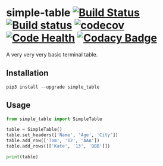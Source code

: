 # simple-table [![Build Status](https://travis-ci.org/Frederick-S/simple-table.svg?branch=master)](https://travis-ci.org/Frederick-S/simple-table) [![Build status](https://ci.appveyor.com/api/projects/status/pckdlfb6o7w9canp?svg=true)](https://ci.appveyor.com/project/Frederick-S/simple-table) [![codecov](https://codecov.io/gh/Frederick-S/simple-table/branch/master/graph/badge.svg)](https://codecov.io/gh/Frederick-S/simple-table)  [![Code Health](https://landscape.io/github/Frederick-S/simple-table/master/landscape.svg?style=flat)](https://landscape.io/github/Frederick-S/simple-table/master) [![Codacy Badge](https://api.codacy.com/project/badge/Grade/8d2496221fe44df5bf0b80891dd8bbf2)](https://www.codacy.com/app/Frederick-S/simple-table?utm_source=github.com&amp;utm_medium=referral&amp;utm_content=Frederick-S/simple-table&amp;utm_campaign=Badge_Grade)
A very very very basic terminal table.

## Installation
```
pip3 install --upgrade simple_table
```

## Usage
```py
from simple_table import SimpleTable

table = SimpleTable()
table.set_headers(['Name', 'Age', 'City'])
table.add_row(['Tom', '12', 'AAA'])
table.add_rows([['Kate', '13', 'BBB']])

print(table)
```
